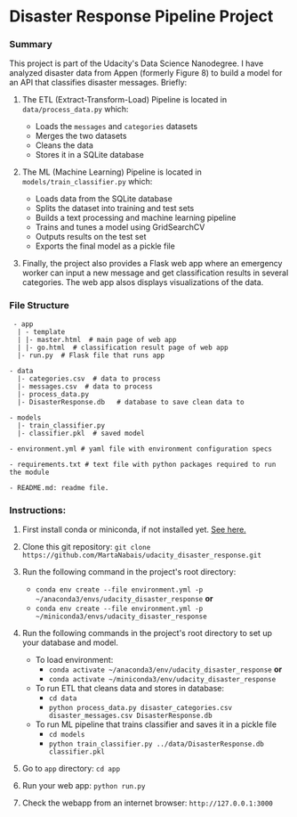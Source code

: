 # Disaster Response Pipeline Project

### Summary

This project is part of the Udacity's Data Science Nanodegree.
I have analyzed disaster data from Appen (formerly Figure 8) to 
build a model for an API that classifies disaster messages.
Briefly:
1. The ETL (Extract-Transform-Load) Pipeline is located in `data/process_data.py` which:
   + Loads the `messages` and `categories` datasets
   + Merges the two datasets
   + Cleans the data
   + Stores it in a SQLite database
   
   
2. The ML (Machine Learning) Pipeline is located in `models/train_classifier.py` which:
   + Loads data from the SQLite database
   + Splits the dataset into training and test sets
   + Builds a text processing and machine learning pipeline
   + Trains and tunes a model using GridSearchCV
   + Outputs results on the test set
   + Exports the final model as a pickle file
   

3. Finally, the project also provides a Flask web app where an emergency worker can input a new message and get
classification results in several categories. The web app alsos displays visualizations of the data.

### File Structure
```
 - app
  | - template
  | |- master.html  # main page of web app
  | |- go.html  # classification result page of web app
  |- run.py  # Flask file that runs app

- data
  |- categories.csv  # data to process
  |- messages.csv  # data to process
  |- process_data.py
  |- DisasterResponse.db   # database to save clean data to

- models
  |- train_classifier.py
  |- classifier.pkl  # saved model
 
- environment.yml # yaml file with environment configuration specs

- requirements.txt # text file with python packages required to run the module

- README.md: readme file.
```

### Instructions:
1. First install conda or miniconda, if not installed yet. [See here.](https://docs.anaconda.com/free/miniconda/miniconda-install/)
2. Clone this git repository: ```git clone https://github.com/MartaNabais/udacity_disaster_response.git``` 
3. Run the following command in the project's root directory:
   - `conda env create --file environment.yml -p ~/anaconda3/envs/udacity_disaster_response` **or**
   - `conda env create --file environment.yml -p ~/miniconda3/envs/udacity_disaster_response`
3. Run the following commands in the project's root directory to set up your database and model.
   - To load environment:
     - `conda activate ~/anaconda3/env/udacity_disaster_response` **or**
     - `conda activate ~/miniconda3/env/udacity_disaster_response`
   - To run ETL that cleans data and stores in database:
     - `cd data`
     - `python process_data.py disaster_categories.csv disaster_messages.csv DisasterResponse.db`
   - To run ML pipeline that trains classifier and saves it in a pickle file
     - `cd models`
     - `python train_classifier.py ../data/DisasterResponse.db classifier.pkl`

3. Go to `app` directory: `cd app`

4. Run your web app: `python run.py`

5. Check the webapp from an internet browser: ```http://127.0.0.1:3000```
